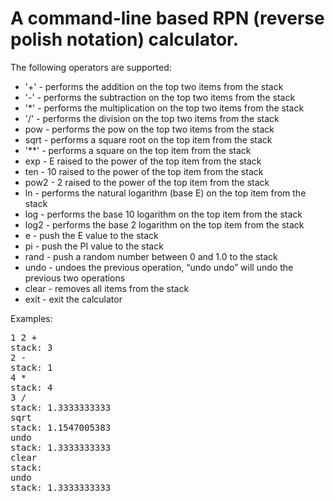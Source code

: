 # A command-line based RPN (reverse polish notation) calculator.

The following operators are supported:
*   '+'   - performs the addition on the top two items from the stack
*   '-'   - performs the subtraction on the top two items from the stack
*   '*'   - performs the multiplication on the top two items from the stack
*   '/'   - performs the division on the top two items from the stack
*   pow   - performs the pow on the top two items from the stack
*   sqrt  - performs a square root on the top item from the stack
*   '**'  - performs a square on the top item from the stack
*   exp   - E raised to the power of the top item from the stack
*   ten   - 10 raised to the power of the top item from the stack
*   pow2  - 2 raised to the power of the top item from the stack
*   ln    - performs the natural logarithm (base E) on the top item from the stack
*   log   - performs the base 10 logarithm on the top item from the stack
*   log2  - performs the base 2 logarithm on the top item from the stack
*   e     - push the E value to the stack
*   pi    - push the PI value to the stack
*   rand  - push a random number between 0 and 1.0 to the stack
*   undo  - undoes the previous operation, “undo undo” will undo the previous two operations
*   clear - removes all items from the stack
*   exit  - exit the calculator

Examples:
<pre>
1 2 +
stack: 3
2 -
stack: 1
4 *
stack: 4
3 /
stack: 1.3333333333
sqrt
stack: 1.1547005383
undo
stack: 1.3333333333
clear
stack:
undo
stack: 1.3333333333
</pre>
